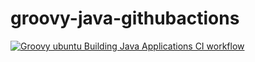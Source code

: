 # groovy-java-githubactions
[![Groovy ubuntu Building Java Applications CI workflow](https://github.com/githubfoam/groovy-java-githubactions/actions/workflows/ubuntu-build-java-wf.yml/badge.svg)](https://github.com/githubfoam/groovy-java-githubactions/actions/workflows/ubuntu-build-java-wf.yml)
